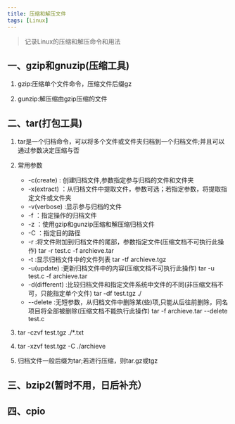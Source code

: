 ```yaml
---
title: 压缩和解压文件
tags: [Linux]
---
```


> 记录Linux的压缩和解压命令和用法

## 一、gzip和gnuzip(压缩工具)

1. gzip:压缩单个文件命令，压缩文件后缀gz
	
2. gunzip:解压缩由gzip压缩的文件

## 二、tar(打包工具)

1. tar是一个归档命令，可以将多个文件或文件夹归档到一个归档文件;并且可以通过参数决定压缩与否

2. 常用参数 
	* -c(create) : 创建归档文件,参数指定参与归档的文件和文件夹
	* -x(extract) ：从归档文件中提取文件，参数可选；若指定参数，将提取指定文件或文件夹
	* -v(verbose) :显示参与归档的文件
	* -f ：指定操作的归档文件
	* -z ：使用gzip和gunzip压缩和解压缩归档文件
	* -C ：指定目的路径
	* -r :将文件附加到归档文件的尾部，参数指定文件(压缩文档不可执行此操作)  tar -r test.c -f archieve.tar
	* -t :显示归档文件中的文件列表   tar -tf archieve.tgz
	* -u(update) :更新归档文件中的内容(压缩文档不可执行此操作)  tar -u test.c -f archieve.tar
	* -d(different) :比较归档文件和指定文件系统中文件的不同(非压缩文档不可，只能指定单个文件)  tar -df test.tgz ./
	* --delete :无短参数，从归档文件中删除某(些)项,只能从后往前删除，同名项目将全部被删除(压缩文档不能执行此操作)  tar -f archieve.tar --delete test.c

3. tar -czvf test.tgz ./*.txt  

4. tar -xzvf test.tgz -C ./archieve

5. 归档文件一般后缀为tar;若进行压缩，则tar.gz或tgz

## 三、bzip2(暂时不用，日后补充）

## 四、cpio
